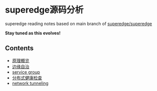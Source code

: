 superedge源码分析
===============

superedge reading notes based on main branch of [superedge/superedge](https://github.com/superedge/superedge)

**Stay tuned as this evolves!**

## Contents

* [原理概览](arch_principle.md)
* [边缘自治](edge-autonomy/README.md)
* [service group](service-group/README.md)
* [分布式健康检查](edge-health/README.md)
* [network tunneling](network-tunnel/README.md)
